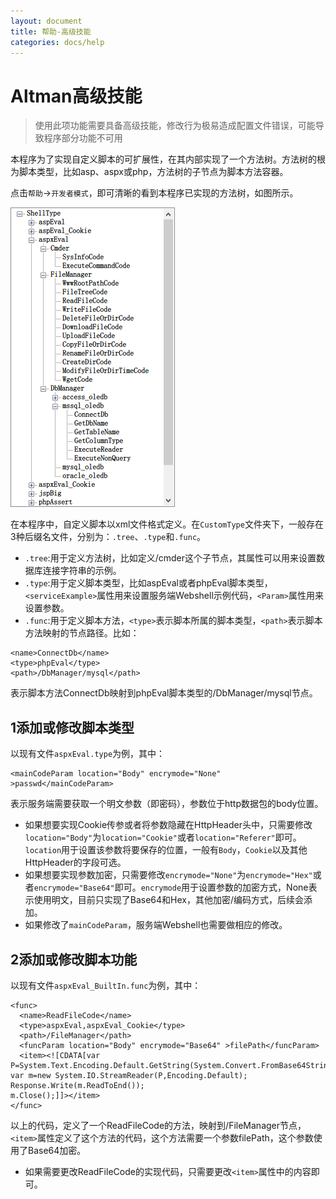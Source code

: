 ```yaml
---
layout: document
title: 帮助-高级技能
categories: docs/help
---
```


# Altman高级技能

>使用此项功能需要具备高级技能，修改行为极易造成配置文件错误，可能导致程序部分功能不可用

本程序为了实现自定义脚本的可扩展性，在其内部实现了一个方法树。方法树的根为脚本类型，比如asp、aspx或php，方法树的子节点为脚本方法容器。

点击`帮助`->`开发者模式`，即可清晰的看到本程序已实现的方法树，如图所示。

![文件管理器的右键菜单](/static/images/altman_functree.png)

在本程序中，自定义脚本以xml文件格式定义。在`CustomType`文件夹下，一般存在3种后缀名文件，分别为：`.tree`、`.type`和`.func`。

-  `.tree`:用于定义方法树，比如定义/cmder这个子节点，其<info>属性可以用来设置数据库连接字符串的示例。
-  `.type`:用于定义脚本类型，比如aspEval或者phpEval脚本类型，`<serviceExample>`属性用来设置服务端Webshell示例代码，`<Param>`属性用来设置参数。
-  `.func`:用于定义脚本方法，`<type>`表示脚本所属的脚本类型，`<path>`表示脚本方法映射的节点路径。比如：
```
<name>ConnectDb</name>
<type>phpEval</type>
<path>/DbManager/mysql</path>
```
表示脚本方法ConnectDb映射到phpEval脚本类型的/DbManager/mysql节点。

## 1添加或修改脚本类型
以现有文件`aspxEval.type`为例，其中：
```
<mainCodeParam location="Body" encrymode="None" >passwd</mainCodeParam>
```
表示服务端需要获取一个明文参数（即密码），参数位于http数据包的body位置。

-  如果想要实现Cookie传参或者将参数隐藏在HttpHeader头中，只需要修改`location="Body"`为`location="Cookie"`或者`location="Referer"`即可。`location`用于设置该参数将要保存的位置，一般有`Body`，`Cookie`以及其他HttpHeader的字段可选。
-  如果想要实现参数加密，只需要修改`encrymode="None"`为`encrymode="Hex"`或者`encrymode="Base64"`即可。`encrymode`用于设置参数的加密方式，None表示使用明文，目前只实现了Base64和Hex，其他加密/编码方式，后续会添加。
-  如果修改了`mainCodeParam`，服务端Webshell也需要做相应的修改。

## 2添加或修改脚本功能
以现有文件`aspxEval_BuiltIn.func`为例，其中：

```
<func>
  <name>ReadFileCode</name>
  <type>aspxEval,aspxEval_Cookie</type>
  <path>/FileManager</path>
  <funcParam location="Body" encrymode="Base64" >filePath</funcParam>
  <item><![CDATA[var P=System.Text.Encoding.Default.GetString(System.Convert.FromBase64String(Request.Item["$filePath$"]));
var m=new System.IO.StreamReader(P,Encoding.Default);
Response.Write(m.ReadToEnd());
m.Close();]]></item>
</func>
```

以上的代码，定义了一个ReadFileCode的方法，映射到/FileManager节点，`<item>`属性定义了这个方法的代码，这个方法需要一个参数filePath，这个参数使用了Base64加密。

-  如果需要更改ReadFileCode的实现代码，只需要更改`<item>`属性中的内容即可。